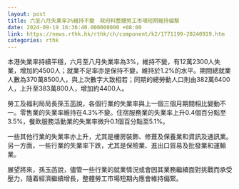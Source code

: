 ```yaml
---
layout: post
title: 六至八月失業率3%維持不變　政府料整體勞工市場短期維持偏緊
date: 2024-09-19 16:36:40.000000000 +08:00
link: https://news.rthk.hk/rthk/ch/component/k2/1771199-20240919.htm
categories: rthk
---
```


本港失業率持續平穩，六月至八月失業率為3%，維持不變，有12萬2300人失業，增加約4500人；就業不足率亦是保持不變，維持於1.2%的水平。期間總就業人數為370萬8500人，與上次數字大致相若；同期的總勞動人口則由382萬6400人，上升至383萬800人，增加約4400人。

勞工及福利局局長孫玉菡說，各個行業的失業率與上一個三個月期間相比變動不一。零售業的失業率維持在4.3%不變。住宿服務業的失業率上升0.4個百分點至3.5%，餐飲服務活動業的失業率微升0.1個百分點至5.1%。

一些其他行業的失業率亦上升，尤其是樓房裝飾、修葺及保養業和資訊及通訊業。另一方面，一些行業的失業率下跌，尤其是保險業、進出口貿易及批發業和運輸業。
 
展望將來，孫玉菡說，儘管一些行業的就業情況或會因其業務繼續面對挑戰而承受壓力，隨着經濟繼續增長，整體勞工市場短期內應會維持偏緊。
